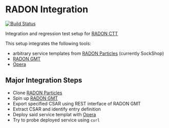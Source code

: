# RADON Integration

[![Build Status](https://travis-ci.com/UST-CTT/radon-ctt-integration.svg?branch=master)](https://travis-ci.com/UST-CTT/radon-ctt-integration)

Integration and regression test setup for [RADON CTT](https://github.com/radon-h2020/radon-ctt)

This setup integrates the following tools:
* arbitrary service templates from [RADON Particles](https://github.com/radon-h2020/radon-particles) (currently SockShop)
* [RADON GMT](https://github.com/radon-h2020/radon-gmt)
* [Opera](https://github.com/radon-h2020/xopera-opera)

## Major Integration Steps 
* Clone [RADON Particles](https://github.com/radon-h2020/radon-particles)
* Spin up [RADON GMT](https://github.com/radon-h2020/radon-gmt)
* Export specified CSAR using REST interface of RADON GMT
* Extract CSAR and identify entry definition
* Deploy said service templat with [Opera](https://github.com/radon-h2020/xopera-opera)
* Try to probe deployed service using `curl`

